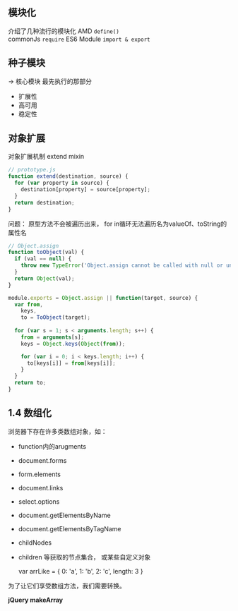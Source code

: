 ## 模块化

介绍了几种流行的模块化
AMD `define()`  
commonJs `require` 
ES6 Module `import & export`

## 种子模块

-> 核心模块 最先执行的那部分

* 扩展性
* 高可用
* 稳定性

## 对象扩展

对象扩展机制  extend  mixin

```js
// prototype.js
function extend(destination, source) {
  for (var property in source) {
    destination[property] = source[property];
  }
  return destination;
}
```

问题： 原型方法不会被遍历出来， for in循环无法遍历名为valueOf、toString的属性名

```js
// Object.assign
function toObject(val) {
  if (val == null) {
    throw new TypeError('Object.assign cannot be called with null or undefined.')
  }
  return Object(val);
}

module.exports = Object.assign || function(target, source) {
  var from,
    keys,
    to = ToObject(target);
  
  for (var s = 1; s < arguments.length; s++) {
    from = arguments[s];
    keys = Object.keys(Object(from));

    for (var i = 0; i < keys.length; i++) {
      to[keys[i]] = from[keys[i]];
    }
  }
  return to;
}
```

## 1.4 数组化

浏览器下存在许多类数组对象，如：
* function内的arugments
* document.forms
* form.elements 
* document.links
* select.options
* document.getElementsByName
* document.getElementsByTagName
* childNodes
* children
等获取的节点集合， 或某些自定义对象

    var arrLike = { 0: 'a', 1: 'b', 2: 'c', length: 3 }

为了让它们享受数组方法，我们需要转换。 

**jQuery makeArray**
